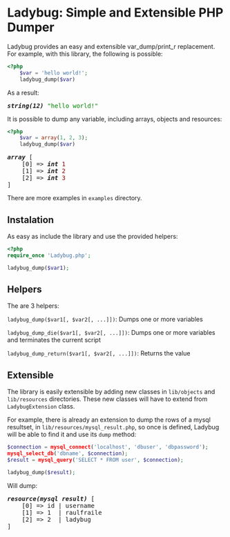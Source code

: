 Ladybug: Simple and Extensible PHP Dumper
=========================================

Ladybug provides an easy and extensible var_dump/print_r replacement. For example,
with this library, the following is possible:

``` php
<?php
    $var = 'hello world!';
    ladybug_dump($var)
```

As a result:

<pre><strong><em>string(12)</em></strong> <span style="color:#080">"hello world!"</span></pre>

It is possible to dump any variable, including arrays, objects and resources:

``` php
<?php
    $var = array(1, 2, 3);
    ladybug_dump($var)
```

<pre><strong><em>array</em></strong> [
    [0] => <strong><em>int</em></strong> <span style="color:#800">1</span>
    [1] => <strong><em>int</em></strong> <span style="color:#800">2</span>
    [2] => <strong><em>int</em></strong> <span style="color:#800">3</span>
]</pre>

There are more examples in `examples` directory.

## Instalation

As easy as include the library and use the provided helpers:

``` php
<?php
require_once 'Ladybug.php';

ladybug_dump($var1);
```

## Helpers

The are 3 helpers:

`ladybug_dump($var1[, $var2[, ...]])`: Dumps one or more variables

`ladybug_dump_die($var1[, $var2[, ...]])`: Dumps one or more variables and 
terminates the current script

`ladybug_dump_return($var1[, $var2[, ...]])`: Returns the value

## Extensible

The library is easily extensible by adding new classes in `lib/objects` and
`lib/resources` directories. These new classes will have to extend from 
`LadybugExtension` class.

For example, there is already an extension to dump the rows of a mysql resultset,
in `lib/resources/mysql_result.php`, so once is defined, Ladybug will be able to
find it and use its `dump` method:

``` php
$connection = mysql_connect('localhost', 'dbuser', 'dbpassword');
mysql_select_db('dbname', $connection);
$result = mysql_query('SELECT * FROM user', $connection);

ladybug_dump($result);
```

Will dump:

<pre><strong><em>resource(mysql result)</em></strong> [
    [0] => id | username
    [1] => 1  | raulfraile
    [2] => 2  | ladybug
]</pre>
